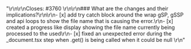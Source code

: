 "<!--\r\nThanks for opening a PR! Your contribution is much appreciated.\r\nTo make sure your PR is handled as smoothly as possible please:\r\n - Link issue via \"Closes #[issue_number]\r\n - Choose & follow the right checklist for the change that you're making:\r\n-->\r\n\r\nCloses: #3760 \r\n\r\n### What are the changes and their implications?\r\n\r\n- [x] add try catch block around the wrap gSP, gSSP and api loops to show the file name that is causing the error.\r\n- [x] created a progress like display showing the file name currently being processed to the used\r\n- [x] fixed an unexpected error during the _document.tsx step when .get() is being called when it could be null  \r\n"